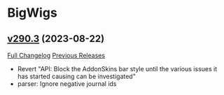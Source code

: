 # BigWigs

## [v290.3](https://github.com/BigWigsMods/BigWigs/tree/v290.3) (2023-08-22)
[Full Changelog](https://github.com/BigWigsMods/BigWigs/compare/v290.2...v290.3) [Previous Releases](https://github.com/BigWigsMods/BigWigs/releases)

- Revert "API: Block the AddonSkins bar style until the various issues it has started causing can be investigated"  
- parser: Ignore negative journal ids  
